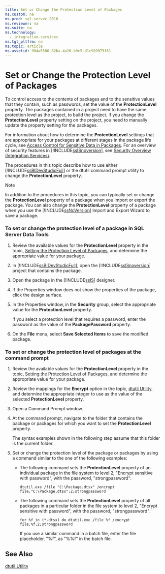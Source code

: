 ```yaml
---
title: Set or Change the Protection Level of Packages
ms.custom: na
ms.prod: sql-server-2016
ms.reviewer: na
ms.suite: na
ms.technology: 
  - integration-services
ms.tgt_pltfrm: na
ms.topic: article
ms.assetid: 904a5580-82ba-4a26-b0c5-d1c989975f61
---
```

# Set or Change the Protection Level of Packages
  To control access to the contents of packages and to the sensitive values that they contain, such as passwords, set the value of the **ProtectionLevel** property. The packages contained in a project need to have the same protection level as the project, to build the project. If you change the **ProtectionLevel** property setting on the project, you need to manually update the property setting for the packages.  
  
 For information about how to determine the **ProtectionLevel** settings that are appropriate for your packages at different stages in the package life cycle, see [Access Control for Sensitive Data in Packages](../../Topics/TopicNameNotContainA/Access-Control-for-Sensitive-Data-in-Packages.md). For an overview of security features in [!INCLUDE[ssISnoversion](../../Token/Other/ssISnoversion_md.md)], see [Security Overview &#40;Integration Services&#41;](../../Topics/TopicNameNotContainA/Security-Overview--Integration-Services-.md).  
  
 The procedures in this topic describe how to use either [!INCLUDE[ssBIDevStudioFull](../../Token/Other/ssBIDevStudioFull_md.md)] or the dtutil command prompt utility to change the **ProtectionLevel** property.  
  
> [!NOTE]  
>  In addition to the procedures in this topic, you can typically set or change the **ProtectionLevel** property of a package when you import or export the package. You can also change the **ProtectionLevel** property of a package when you use the [!INCLUDE[ssNoVersion](../../Token/Other/ssNoVersion_md.md)] Import and Export Wizard to save a package.  
  
### To set or change the protection level of a package in SQL Server Data Tools  
  
1.  Review the available values for the **ProtectionLevel** property in the topic, [Setting the Protection Level of Packages](../../Topics/TopicNameNotContainA/Access-Control-for-Sensitive-Data-in-Packages.md), and determine the appropriate value for your package.  
  
2.  In [!INCLUDE[ssBIDevStudioFull](../../Token/Other/ssBIDevStudioFull_md.md)], open the [!INCLUDE[ssISnoversion](../../Token/Other/ssISnoversion_md.md)] project that contains the package.  
  
3.  Open the package in the [!INCLUDE[ssIS](../../Token/Other/ssIS_md.md)] designer.  
  
4.  If the Properties window does not show the properties of the package, click the design surface.  
  
5.  In the Properties window, in the **Security** group, select the appropriate value for the **ProtectionLevel** property.  
  
     If you select a protection level that requires a password, enter the password as the value of the **PackagePassword** property.  
  
6.  On the **File** menu, select **Save Selected Items** to save the modified package.  
  
### To set or change the protection level of packages at the command prompt  
  
1.  Review the available values for the **ProtectionLevel** property in the topic, [Setting the Protection Level of Packages](../../Topics/TopicNameNotContainA/Access-Control-for-Sensitive-Data-in-Packages.md), and determine the appropriate value for your package.  
  
2.  Review the mappings for the **Encrypt** option in the topic, [dtutil Utility](../../Topics/TopicNameNotContainA/dtutil-Utility.md), and determine the appropriate integer to use as the value of the selected **ProtectionLevel** property.  
  
3.  Open a Command Prompt window.  
  
4.  At the command prompt, navigate to the folder that contains the package or packages for which you want to set the **ProtectionLevel** property.  
  
     The syntax examples shown in the following step assume that this folder is the current folder.  
  
5.  Set or change the protection level of the package or packages by using a command similar to the one of the following examples:  
  
    -   The following command sets the **ProtectionLevel** property of an individual package in the file system to level 2, "Encrypt sensitive with password", with the password, "strongpassword":  
  
         `dtutil.exe /file "C:\Package.dtsx" /encrypt file;"C:\Package.dtsx";2;strongpassword`  
  
    -   The following command sets the **ProtectionLevel** property of all packages in a particular folder in the file system to level 2, "Encrypt sensitive with password", with the password, "strongpassword":  
  
         `for %f in (*.dtsx) do dtutil.exe /file %f /encrypt file;%f;2;strongpassword`  
  
         If you use a similar command in a batch file, enter the file placeholder, "%f", as "%%f" in the batch file.  
  
## See Also  
 [dtutil Utility](../../Topics/TopicNameNotContainA/dtutil-Utility.md)  
  
  